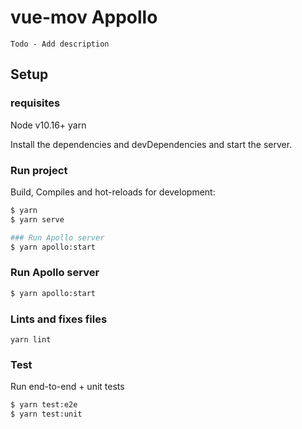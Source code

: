 # vue-mov Appollo

    Todo - Add description

## Setup

### requisites

Node v10.16+
yarn

Install the dependencies and devDependencies and start the server.

### Run project

Build, Compiles and hot-reloads for development:

```sh
$ yarn
$ yarn serve

### Run Apollo server
$ yarn apollo:start
```

### Run Apollo server

```sh
$ yarn apollo:start
```

### Lints and fixes files

```
yarn lint
```

### Test

Run end-to-end + unit tests

```sh
$ yarn test:e2e
$ yarn test:unit
```
